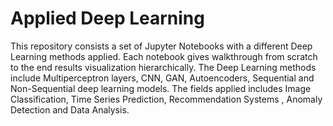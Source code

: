 # Applied Deep Learning
This repository consists a set of Jupyter Notebooks with a different Deep Learning methods applied.  Each notebook gives walkthrough from scratch to the end results visualization hierarchically. The Deep Learning methods include  Multiperceptron layers, CNN, GAN, Autoencoders, Sequential and Non-Sequential deep learning models. The fields applied includes Image Classification, Time Series Prediction, Recommendation Systems , Anomaly Detection and Data Analysis.
